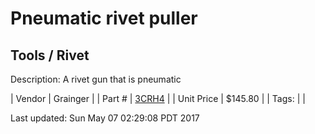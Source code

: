 # Pneumatic rivet puller
## Tools / Rivet
Description: 	A rivet gun that is pneumatic 

| Vendor | Grainger | 
| Part # | [3CRH4](http://www.grainger.com/product/SPEEDAIRE-Air-Riveter-3CRH4?s_pp=false&picUrl=//static.grainger.com/rp/s/is/image/Grainger/3CRH4_AS01?$smthumb$) | 
| Unit Price | $145.80 | 
| Tags: |  | 

Last updated: Sun May 07 02:29:08 PDT 2017